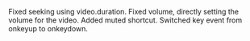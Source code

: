Fixed seeking using video.duration.
Fixed volume, directly setting the volume for the video.
Added muted shortcut.
Switched key event from onkeyup to onkeydown.
